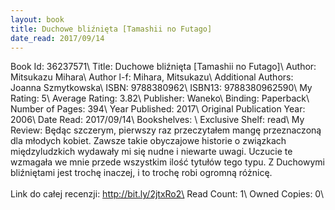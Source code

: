 ```yaml
---
layout: book
title: Duchowe bliźnięta [Tamashii no Futago]
date_read: 2017/09/14
---
```


Book Id: 36237571\ 
Title: Duchowe bliźnięta [Tamashii no Futago]\ 
Author: Mitsukazu Mihara\ 
Author l-f: Mihara, Mitsukazu\ 
Additional Authors: Joanna Szmytkowska\ 
ISBN: 9788380962\ 
ISBN13: 9788380962590\ 
My Rating: 5\ 
Average Rating: 3.82\ 
Publisher: Waneko\ 
Binding: Paperback\ 
Number of Pages: 394\ 
Year Published: 2017\ 
Original Publication Year: 2006\ 
Date Read: 2017/09/14\ 
Bookshelves: \ 
Exclusive Shelf: read\ 
My Review:  Będąc szczerym, pierwszy raz przeczytałem mangę przeznaczoną dla młodych kobiet. Zawsze takie obyczajowe historie o związkach międzyludzkich wydawały mi się nudne i niewarte uwagi. Uczucie te wzmagała we mnie przede wszystkim ilość tytułów tego typu. Z Duchowymi bliźniętami jest trochę inaczej, i to trochę robi ogromną różnicę.<br/><br/>Link do całej recenzji:  http://bit.ly/2jtxRo2\ 
Read Count: 1\ 
Owned Copies: 0\ 

